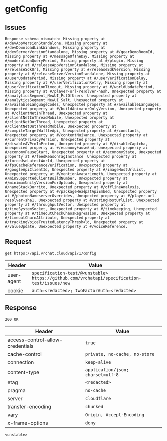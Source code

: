 # getConfig

## Issues
```
Response schema mismatch: Missing property at #/devAppVersionStandalone, Missing property at #/devDownloadLinkWindows, Missing property at #/devServerVersionStandalone, Missing property at #/gearDemoRoomId, Missing property at #/messageOfTheDay, Missing property at #/moderationQueryPeriod, Missing property at #/plugin, Missing property at #/releaseAppVersionStandalone, Missing property at #/releaseSdkUrl, Missing property at #/releaseSdkVersion, Missing property at #/releaseServerVersionStandalone, Missing property at #/userUpdatePeriod, Missing property at #/userVerificationDelay, Missing property at #/userVerificationRetry, Missing property at #/userVerificationTimeout, Missing property at #/worldUpdatePeriod, Missing property at #/player-url-resolver-hash, Unexpected property at #/analyticsSegment_NewUI_PctOfUsers, Unexpected property at #/analyticsSegment_NewUI_Salt, Unexpected property at #/availableLanguageCodes, Unexpected property at #/availableLanguages, Unexpected property at #/buildAnimatorOnlyVersion, Unexpected property at #/clientNetInThread, Unexpected property at #/clientNetInThreadMobile, Unexpected property at #/clientNetOutThread, Unexpected property at #/clientNetOutThreadMobile, Unexpected property at #/compileTargetWaffleApi, Unexpected property at #/constants, Unexpected property at #/contentNuisance, Unexpected property at #/currentPrivacyVersion, Unexpected property at #/disableAVProInProton, Unexpected property at #/disableCaptcha, Unexpected property at #/economyPauseEnd, Unexpected property at #/economyPauseStart, Unexpected property at #/economyState, Unexpected property at #/feedReasonTagInstance, Unexpected property at #/forceUseLatestWorld, Unexpected property at #/fpsCacheReferenceVerification, Unexpected property at #/googleApiClientId, Unexpected property at #/imageHostUrlList, Unexpected property at #/mentionAvatarLength, Unexpected property at #/minSupportedClientBuildNumber, Unexpected property at #/minimumUnityVersionForUploads, Unexpected property at #/nameStackBurrito, Unexpected property at #/offlineAnalysis, Unexpected property at #/packageHeadpatApiEmbed, Unexpected property at #/photonNameserverOverrides, Unexpected property at #/player-url-resolver-sha1, Unexpected property at #/stringHostUrlList, Unexpected property at #/throughputVector, Unexpected property at #/timeSystemSocket, Unexpected property at #/timekeeping, Unexpected property at #/timeoutCheckChaosRegression, Unexpected property at #/timeoutChurnAttribute, Unexpected property at #/trackingVoiceTrustedLatencyThreshold, Unexpected property at #/valueUpdate, Unexpected property at #/voiceReference.
```

## Request
`get https://api.vrchat.cloud/api/1/config`

| Header | Value |
| ------ | ----- |
| user-agent | `specification-test/@<unstable> https://github.com/vrchatapi/specification-test/issues/new` |
| cookie | `auth=<redacted>; twoFactorAuth=<redacted>` |


## Response
`200 OK`

| Header | Value |
| ------ | ----- |
| access-control-allow-credentials | `true` |
| cache-control | `private, no-cache, no-store` |
| connection | `keep-alive` |
| content-type | `application/json; charset=utf-8` |
| etag | `<redacted>` |
| pragma | `no-cache` |
| server | `cloudflare` |
| transfer-encoding | `chunked` |
| vary | `Origin, Accept-Encoding` |
| x-frame-options | `deny` |

```jsonc
<unstable>
```
